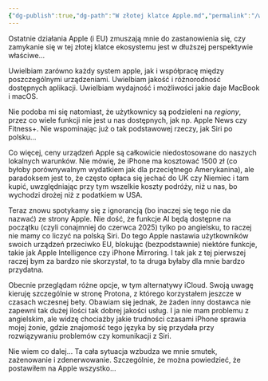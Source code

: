 ```yaml
---
{"dg-publish":true,"dg-path":"W złotej klatce Apple.md","permalink":"/w-zlotej-klatce-apple/","tags":["Apple","EU"]}
---
```



Ostatnie działania Apple (i EU) zmuszają mnie do zastanowienia się, czy zamykanie się w tej złotej klatce ekosystemu jest w dłuższej perspektywie właściwe…

Uwielbiam zarówno każdy system apple, jak i współpracę między poszczególnymi urządzeniami. Uwielbiam jakość i różnorodność dostępnych aplikacji. Uwielbiam wydajność i możliwości jakie daje MacBook i macOS.

Nie podoba mi się natomiast, że użytkownicy są podzieleni na *regiony*, przez co wiele funkcji nie jest u nas dostępnych, jak np. Apple News czy Fitness+. Nie wspominając już o tak podstawowej rzeczy, jak Siri po polsku…

Co więcej, ceny urządzeń Apple są całkowicie niedostosowane do naszych lokalnych warunków. Nie mówię, że iPhone ma kosztować 1500 zł (co byłoby porównywalnym wydatkiem jak dla przeciętnego Amerykanina), ale paradoksem jest to, że często opłaca się jechać do UK czy Niemiec i tam kupić, uwzględniając przy tym wszelkie koszty podróży, niż u nas, bo wychodzi drożej niż z podatkiem w USA.

Teraz znowu spotykamy się z ignorancją (bo inaczej się tego nie da nazwać) ze strony Apple. Nie dość, że funkcje AI będą dostępne na początku (czyli conajmniej do czerwca 2025) tylko po angielsku, to raczej nie mamy co liczyć na polską Siri. Do tego Apple nastawia użytkowników swoich urządzeń przeciwko EU, blokując (bezpodstawnie) niektóre funkcje, takie jak Apple Intelligence czy iPhone Mirroring. I tak jak z tej pierwszej raczej bym za bardzo nie skorzystał, to ta druga byłaby dla mnie bardzo przydatna.

Obecnie przeglądam różne opcje, w tym alternatywy iCloud. Swoją uwagę kieruję szczególnie w stronę Protona, z którego korzystałem jeszcze w czasach wczesnej bety. Obawiam się jednak, że żaden inny dostawca nie zapewni tak dużej ilości tak dobrej jakości usług. I ja nie mam problemu z angielskim, ale widzę chociażby jakie trudności czasami iPhone sprawia mojej żonie, gdzie znajomość tego języka by się przydała przy rozwiązywaniu problemów czy komunikacji z Siri.

Nie wiem co dalej... Ta cała sytuacja wzbudza we mnie smutek, zażenowanie i zdenerwowanie. Szczególnie, że można powiedzieć, że postawiłem na Apple wszystko...
